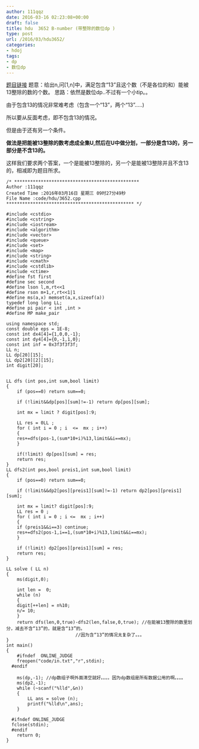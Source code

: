 ```yaml
---
author: 111qqz
date: 2016-03-16 02:23:08+00:00
draft: false
title: hdu  3652 B-number (带整除的数位dp )
type: post
url: /2016/03/hdu3652/
categories:
- hdoj
tags:
- dp
- 数位dp
---
```


[题目链接](http://acm.hdu.edu.cn/showproblem.php?pid=3652)
题意：给出n,问[1,n]中，满足包含“13”且这个数（不是各位的和）能被13整除的数的个数。
思路：依然是数位dp..不过有一个小tip。。

由于包含13的情况非常难考虑（包含一个“13”，两个“13”.....)

所以要从反面考虑，即不包含13的情况。

但是由于还有另一个条件。

**做法是把能被13整除的数考虑成全集U,然后在U中做分划，一部分是含13的，另一部分是不含13的。**

这样我们要求两个答案，一个是能被13整除的，另一个是能被13整除并且不含13的，相减即为题目所求。





    
    /* ***********************************************
    Author :111qqz
    Created Time :2016年03月16日 星期三 09时27分49秒
    File Name :code/hdu/3652.cpp
    ************************************************ */
    
    #include <cstdio>
    #include <cstring>
    #include <iostream>
    #include <algorithm>
    #include <vector>
    #include <queue>
    #include <set>
    #include <map>
    #include <string>
    #include <cmath>
    #include <cstdlib>
    #include <ctime>
    #define fst first
    #define sec second
    #define lson l,m,rt<<1
    #define rson m+1,r,rt<<1|1
    #define ms(a,x) memset(a,x,sizeof(a))
    typedef long long LL;
    #define pi pair < int ,int >
    #define MP make_pair
    
    using namespace std;
    const double eps = 1E-8;
    const int dx4[4]={1,0,0,-1};
    const int dy4[4]={0,-1,1,0};
    const int inf = 0x3f3f3f3f;
    LL n;
    LL dp[20][15];
    LL dp2[20][2][15];
    int digit[20];
    
    
    LL dfs (int pos,int sum,bool limit)
    {
        if (pos==0) return sum==0;
        
        if (!limit&&dp[pos][sum]!=-1) return dp[pos][sum];
    
        int mx = limit ? digit[pos]:9;
    
        LL res = 0LL ;
        for ( int i = 0 ; i  <=  mx ; i++)
        {
    	res+=dfs(pos-1,(sum*10+i)%13,limit&&i==mx);
        }
        
        if(!limit) dp[pos][sum] = res;
        return res;
    }
    LL dfs2(int pos,bool preis1,int sum,bool limit)
    {
        if (pos==0) return sum==0;
    
        if (!limit&&dp2[pos][preis1][sum]!=-1) return dp2[pos][preis1][sum];
    
        int mx = limit? digit[pos]:9;
        LL res = 0 ;
        for ( int i = 0 ; i <=  mx ; i++)
        {
    	if (preis1&&i==3) continue;
    	res+=dfs2(pos-1,i==1,(sum*10+i)%13,limit&&i==mx);
        }
    
        if (!limit) dp2[pos][preis1][sum] = res;
        return res;
    }
    
    LL solve ( LL n)
    {
        ms(digit,0);
    
        int len =  0;
        while (n)
        {
    	digit[++len] = n%10;
    	n/= 10;
        }
        return dfs(len,0,true)-dfs2(len,false,0,true); //在能被13整除的数里划分，减去不含“13”的，就是含“13”的。
    						  //因为含“13”的情况太复杂了。。。
    }
    int main()
    {
    	#ifndef  ONLINE_JUDGE 
    	freopen("code/in.txt","r",stdin);
      #endif
    	
    	ms(dp,-1); //dp数组子啊外面清空就好。。。。因为dp数组是所有数据公用的啊。。。。
    	ms(dp2,-1);
    	while (~scanf("%lld",&n))
    	{
    	    LL ans = solve (n);
    	    printf("%lld\n",ans);
    	}
    
      #ifndef ONLINE_JUDGE  
      fclose(stdin);
      #endif
        return 0;
    }
    



